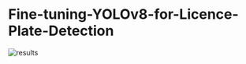 # Fine-tuning-YOLOv8-for-Licence-Plate-Detection
![results](https://github.com/user-attachments/assets/de561249-c50e-4160-9ba7-327396debb46)
